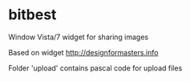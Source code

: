 # bitbest
Window Vista/7 widget for sharing images 

Based on widget http://designformasters.info

Folder 'upload' contains pascal code for upload files
